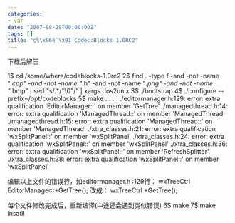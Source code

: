 ```yaml
---
categories:
- var
date: "2007-08-29T00:00:00Z"
tags: []
title: "ç¼\x96è¯\x91 Code::Blocks 1.0RC2"
---
```


下载后解压

1$ cd /some/where/codeblocks-1.0rc2
2$ find . -type f -and -not -name "*.cpp" -and -not -name "*.h" -and -not -name "*.png" -and -not -name "*.bmp" | sed "s/.*/\"\\0\"/" | xargs dos2unix 
3$ ./bootstrap
4$ ./configure --prefix=/opt/codeblocks
5$ make
...
...
./editormanager.h:129: error: extra qualification 'EditorManager::' on member 'GetTree'
./managedthread.h:14: error: extra qualification 'ManagedThread::' on member 'ManagedThread' 
./managedthread.h:15: error: extra qualification 'ManagedThread::' on member 'ManagedThread'
./xtra_classes.h:21: error: extra qualification 'wxSplitPanel::' on member 'wxSplitPanel'
./xtra_classes.h:24: error: extra qualification 'wxSplitPanel::' on member 'wxSplitPanel' 
./xtra_classes.h:36: error: extra qualification 'wxSplitPanel::' on member 'RefreshSplitter'
./xtra_classes.h:38: error: extra qualification 'wxSplitPanel::' on member 'wxSplitPanel'

编辑以上文件的错误行，如editormanager.h :129行：
wxTreeCtrl EditorManager::*GetTree();
改成：
wxTreeCtrl *GetTree();

每个文件修改完成后，重新编译(中途还会遇到类似错误)
6$ make
7$ make insatll
